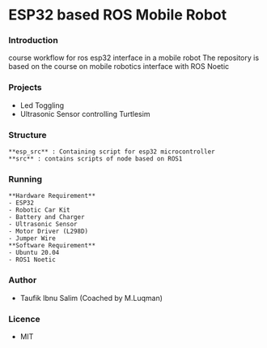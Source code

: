 # ESP32 based ROS Mobile Robot 

### Introduction
course workflow for ros esp32 interface in a mobile robot
The repository is based on the course on mobile robotics interface with ROS Noetic
### Projects
- Led Toggling
- Ultrasonic Sensor controlling Turtlesim

### Structure
    **esp_src** : Containing script for esp32 microcontroller
    **src** : contains scripts of node based on ROS1

### Running

    **Hardware Requirement**
    - ESP32
    - Robotic Car Kit
    - Battery and Charger
    - Ultrasonic Sensor
    - Motor Driver (L298D)
    - Jumper Wire
    **Software Requirement**
    - Ubuntu 20.04
    - ROS1 Noetic

### Author
- Taufik Ibnu Salim (Coached by M.Luqman)

### Licence
- MIT